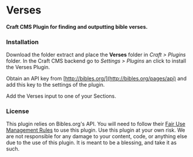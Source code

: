 # Verses
#### Craft CMS Plugin for finding and outputting bible verses.


### Installation 

Download the folder extract and place the **Verses** folder in *Craft > Plugins* folder. In the Craft CMS backend go to *Settings > Plugins* an click to install the Verses Plugin. 

Obtain an API key from [http://bibles.org/](http://bibles.org/pages/api) and add this key to the settings of the plugin. 

Add the Verses input to one of your Sections. 



### License
This plugin relies on Bibles.org's API.  You will need to follow their [Fair Use Management Rules](http://bibles.org/pages/api#what-is-fums) to use this plugin. 
Use this plugin at your own risk. We are not responsible for any damage to your content, code, or anything else due to the use of this plugin. It is meant to be a blessing, and take it as such.

  
